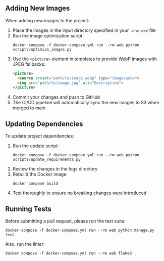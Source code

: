 ## Adding New Images

When adding new images to the project:

1. Place the images in the input directory specified in your `.env.dev` file
2. Run the image optimization script:
   ```
   docker compose -f docker-compose.yml run --rm web python scripts/optimize_images.py
   ```
3. Use the `<picture>` element in templates to provide WebP images with JPEG fallbacks:
   ```html
   <picture>
     <source srcset="path/to/image.webp" type="image/webp">
     <img src="path/to/image.jpg" alt="Description">
   </picture>
   ```
4. Commit your changes and push to GitHub
5. The CI/CD pipeline will automatically sync the new images to S3 when merged to main

## Updating Dependencies

To update project dependencies:

1. Run the update script:
   ```
   docker compose -f docker-compose.yml run --rm web python scripts/update_requirements.py
   ```
2. Review the changes in the logs directory
3. Rebuild the Docker image:
   ```
   docker compose build
   ```
4. Test thoroughly to ensure no breaking changes were introduced

## Running Tests

Before submitting a pull request, please run the test suite:

```
docker compose -f docker-compose.yml run --rm web python manage.py test
```

Also, run the linter:

```
docker compose -f docker-compose.yml run --rm web flake8 .
```
